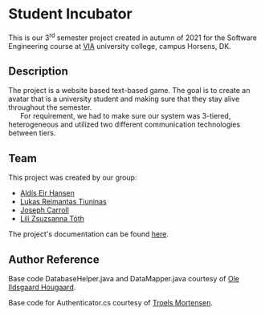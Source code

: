 # Student Incubator
This is our 3<sup>rd</sup> semester project created in autumn of 2021 for the Software Engineering course at [VIA](https://via.dk/) university college, campus Horsens, DK. 

## Description
The project is a website based text-based game. The goal is to create an avatar that is a university student and making sure that they stay alive throughout the semester.  
&nbsp;&nbsp;&nbsp;&nbsp;&nbsp;&nbsp;For requirement, we had to make sure our system was 3-tiered, heterogeneous and utilized two different communication technologies between tiers.
## Team
This project was created by our group:
* [Aldís Eir Hansen](https://github.com/AlleyCatRacer)
* [Lukas Reimantas Tiuninas](https://github.com/SkyKalazar)
* [Joseph Carroll](https://github.com/carrolljody)
* [Lili Zsuzsanna Tóth](https://github.com/tothlilizs)

The project's documentation can be found [here](https://drive.google.com/file/d/1bP2UGllpGGavmNKczyx5WP2UoG-5flRf/view?usp=sharing).
## Author Reference
Base code DatabaseHelper.java and DataMapper.java courtesy of [Ole Ildsgaard Hougaard](https://github.com/olehougaard).

Base code for Authenticator.cs courtesy of [Troels Mortensen](https://github.com/TroelsMortensen).
